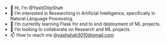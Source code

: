 - 👋 Hi, I’m @YashDilipShah
- 👀 I’m interested in Researching in Artificial Intelligence, specifically in Natural Language Processing. 
- 🌱 I’m currently learning Flask for end to end deployment of ML projects. 
- 💞️ I’m looking to collaborate on Research and ML projects. 
- 📫 How to reach me @yashshah3010@gmail.com

<!---
YashDilipShah/YashDilipShah is a ✨ special ✨ repository because its `README.md` (this file) appears on your GitHub profile.
You can click the Preview link to take a look at your changes.
--->
